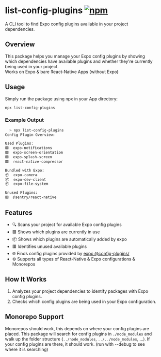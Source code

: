 # list-config-plugins [![npm][npm-image]][npm-url]

A CLI tool to find Expo config plugins available in your project dependencies.

## Overview

This package helps you manage your Expo config plugins by showing which dependencies have available plugins and whether they're currently being used in your project.\
Works on Expo & bare React-Native Apps (without Expo)

## Usage

Simply run the package using npx in your App directory:


```bash
npx list-config-plugins
```

### Example Output

```bash
  > npx list-config-plugins
Config Plugin Overview:

Used Plugins:
🟩  expo-notifications
🟩  expo-screen-orientation
🟩  expo-splash-screen
🟩  react-native-compressor

Bundled with Expo:
📦  expo-camera
📦  expo-dev-client
📦  expo-file-system

Unused Plugins:
🟥  @sentry/react-native
```

## Features

- 🔍 Scans your project for available Expo config plugins
- 🟩 Shows which plugins are currently in use
- 📦 Shows which plugins are automatically added by expo
- 🟥 Identifies unused available plugins
- 🌐 Finds config plugins provided by [expo @config-plugins/](https://github.com/expo/config-plugins)
- ⚙️ Supports all types of React-Native & Expo configurations & Monorepos

## How It Works

1. Analyzes your project dependencies to identify packages with Expo config plugins.
2. Checks which config plugins are being used in your Expo configuration.

## Monorepo Support

Monorepos should work, this depends on where your config plugins are placed.
This package will search for config plugins in `./node_modules` and walk up the folder structure (`../node_modules`, `../../node_modules`, ...).
If your config plugins are there, it should work. (run with --debug to see where it is searching)

[npm-image]: https://img.shields.io/npm/v/list-config-plugins
[npm-url]: https://www.npmjs.com/package/list-config-plugins
